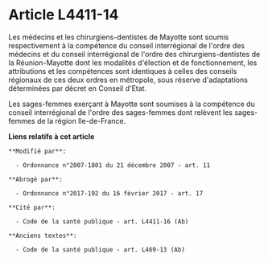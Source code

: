 # Article L4411-14

Les médecins et les chirurgiens-dentistes de Mayotte sont soumis respectivement à la compétence du conseil interrégional de
l'ordre des médecins et du conseil interrégional de l'ordre des chirurgiens-dentistes de la Réunion-Mayotte dont les
modalités d'élection et de fonctionnement, les attributions et les compétences sont identiques à celles des conseils
régionaux de ces deux ordres en métropole, sous réserve d'adaptations déterminées par décret en Conseil d'Etat.

Les sages-femmes exerçant à Mayotte sont soumises à la compétence du conseil interrégional de l'ordre des sages-femmes dont
relèvent les sages-femmes de la région Ile-de-France.

**Liens relatifs à cet article**

	**Modifié par**:

	  - Ordonnance n°2007-1801 du 21 décembre 2007 - art. 11

	**Abrogé par**:

	  - Ordonnance n°2017-192 du 16 février 2017 - art. 17

	**Cité par**:

	  - Code de la santé publique - art. L4411-16 (Ab)

	**Anciens textes**:

	  - Code de la santé publique - art. L469-13 (Ab)
